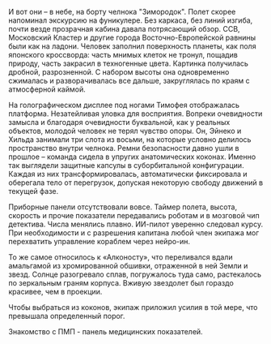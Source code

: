 И вот они – в небе, на борту челнока "Зимородок". Полет скорее напоминал экскурсию на фуникулере. Без каркаса, без линий изгиба, почти везде прозрачная кабина давала потрясающий обзор. ССВ, Московский Кластер и другие города Восточно-Европейской равнины были как на ладони. Человек заполнил поверхность планеты, как поля японского кроссворда: часть мнимых клеток не тронул, пощадив природу, часть закрасил в техногенные цвета. Картинка получилась дробной, разрозненной. С набором высоты она одновременно сжималась и разворачивалась все дальше, закруглялась по краям с атмосферной каймой.

На голографическом дисплее под ногами Тимофея отображалась платформа. Незатейливая уловка для восприятия. Вопреки очевидности замысла и благодаря очевидности буквальной, как у реальных объектов, молодой человек не терял чувство опоры. Он, Эйнеко и Хильда занимали три слота из восьми, на которые условно делилось пространство внутри челнока. Ремни безопасности давно ушли в прошлое – команда сидела в упругих анатомических коконах. Именно так выглядели защитные капсулы в суборбитальной конфигурации. Каждая из них трансформировалась, автоматически фиксировала и оберегала тело от перегрузок, допуская некоторую свободу движений в текущей фазе.

Приборные панели отсутствовали вовсе. Таймер полета, высота, скорость и прочие показатели передавались роботам и в мозговой чип детектива. Числа менялись плавно. ИИ-пилот уверенно следовал курсу. При необходимости и с разрешения капитана любой член экипажа мог перехватить управление кораблем через нейро-ин. 

То же самое относилось к «Алконосту», что переливался вдали амальгамой из хромированной обшивки, отраженной в ней Земли и звезд. Солнце разогревало сплав, погружалось туда само, растекалось по зеркальным граням корпуса. Вживую звездолет был гораздо красивее, чем в проекции. 



Чтобы выбраться из коконов, экипаж приложил усилия в той мере, что превышала определенный порог.

Знакомство с ПМП - панель медицинских показателей.